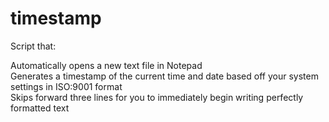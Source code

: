 # timestamp

Script that: 

Automatically opens a new text file in Notepad <br />
Generates a timestamp of the current time and date based off your system settings in ISO:9001 format <br />
Skips forward three lines for you to immediately begin writing perfectly formatted text 
